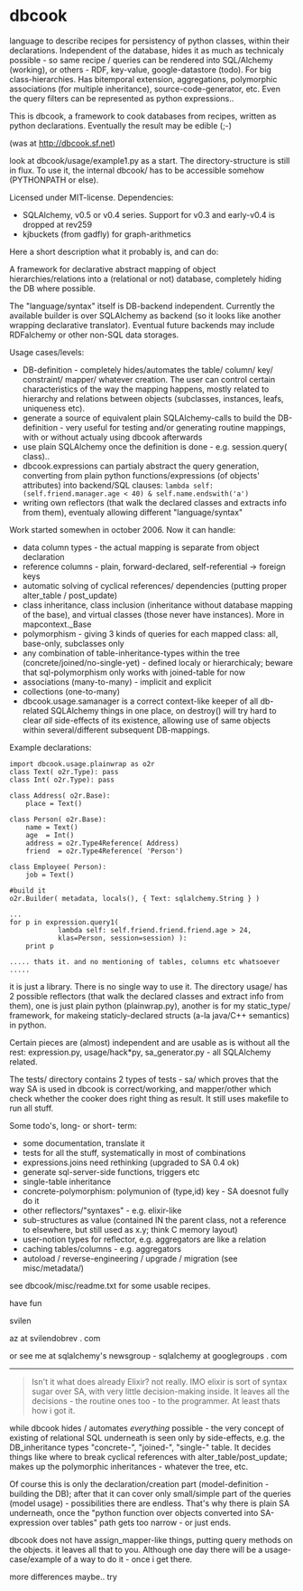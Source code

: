 dbcook
======

language to describe recipes for persistency of python classes, within their declarations. Independent of the database, hides it as much as technicaly possible - so same recipe / queries can be rendered into SQL/Alchemy (working), or others - RDF, key-value, google-datastore (todo). For big class-hierarchies. Has bitemporal extension, aggregations, polymorphic associations (for multiple inheritance), source-code-generator, etc. Even the query filters can be represented as python expressions..


This is dbcook, a framework to cook databases from recipes, written as python declarations. Eventually the result may be edible (;-)

(was at http://dbcook.sf.net)

look at dbcook/usage/example1.py as a start. 
The directory-structure is still in flux. 
To use it, the internal dbcook/ has to be accessible somehow (PYTHONPATH or else).

Licensed under MIT-license. Dependencies:
 * SQLAlchemy, v0.5 or v0.4 series. Support for v0.3 and early-v0.4 is dropped at rev259
 * kjbuckets (from gadfly) for graph-arithmetics


Here a short description what it probably is, and can do:

A framework for declarative abstract mapping of object hierarchies/relations into 
a (relational or not) database, completely hiding the DB where possible.

The "language/syntax" itself is DB-backend independent.
Currently the available builder is over SQLAlchemy as backend
(so it looks like another wrapping declarative translator).
Eventual future backends may include RDFalchemy or other non-SQL data storages.

Usage cases/levels:
 * DB-definition - completely hides/automates the table/ column/ key/ constraint/
    mapper/ whatever creation. The user can control certain characteristics of the way
    the mapping happens, mostly related to hierarchy and relations between objects
    (subclasses, instances, leafs, uniqueness etc).
 * generate a source of equivalent plain SQLAlchemy-calls to build the DB-definition -
    very useful for testing and/or generating routine mappings, with or without
    actualy using dbcook afterwards
 * use plain SQLAlchemy once the definition is done - e.g. session.query( class)..
 * dbcook.expressions can partialy abstract the query generation, converting from plain 
	python functions/expressions (of objects' attributes) into backend/SQL clauses:
    ``lambda self: (self.friend.manager.age < 40) & self.name.endswith('a')``
 * writing own reflectors (that walk the declared classes and
    extracts info from them), eventualy allowing different "language/syntax"

Work started somewhen in october 2006. Now it can handle: 
 * data column types - the actual mapping is separate from object declaration
 * reference columns - plain, forward-declared, self-referential -> foreign keys
 * automatic solving of cyclical references/ dependencies
    (putting proper alter_table / post_update)
 * class inheritance, class inclusion (inheritance without
    database mapping of the base), and virtual classes (those never
    have instances). More in mapcontext._Base
 * polymorphism - giving 3 kinds of queries for each mapped class:
    all, base-only, subclasses only
 * any combination of table-inheritance-types within the tree
    (concrete/joined/no-single-yet) - defined localy or hierarchicaly;
    beware that sql-polymorphism only works with joined-table for now
 * associations (many-to-many) - implicit and explicit
 * collections (one-to-many) 
 * dbcook.usage.samanager is a correct context-like keeper of all db-related SQLAlchemy things in
    one place, on destroy() will try hard to clear _all_ side-effects of its existence,
    allowing use of same objects within several/different subsequent DB-mappings.


Example declarations:

```
import dbcook.usage.plainwrap as o2r
class Text( o2r.Type): pass
class Int( o2r.Type): pass

class Address( o2r.Base):
	place = Text()

class Person( o2r.Base):
	name = Text()
	age  = Int()
	address = o2r.Type4Reference( Address)
	friend  = o2r.Type4Reference( 'Person')

class Employee( Person):
	job = Text()

#build it
o2r.Builder( metadata, locals(), { Text: sqlalchemy.String } )

...
for p in expression.query1(
            lambda self: self.friend.friend.friend.age > 24,
            klas=Person, session=session) ):
	print p

..... thats it. and no mentioning of tables, columns etc whatsoever .....
```

it is just a library. There is no single way to use it. The directory
usage/ has 2 possible reflectors (that walk the declared classes and extract 
info from them), one is just plain python (plainwrap.py), another is for
my static_type/ framework, for makeing staticly-declared structs 
(a-la java/C++ semantics) in python.

Certain pieces are (almost) independent and are usable as is without all the
rest: expression.py, usage/hack*py, sa_generator.py - all SQLAlchemy related.

The tests/ directory contains 2 types of tests - sa/ which proves that the way
SA is used in dbcook is correct/working, and mapper/other which check whether
the cooker does right thing as result. It still uses makefile to run all stuff.

Some todo's, long- or short- term:
 - some documentation, translate it
 - tests for all the stuff, systematically in most of combinations
 - expressions.joins need rethinking (upgraded to SA 0.4 ok)
 - generate sql-server-side functions, triggers etc
 - single-table inheritance
 - concrete-polymorphism: polymunion of (type,id) key - SA doesnot fully do it
 - other reflectors/"syntaxes" - e.g. elixir-like 
 - sub-structures as value (contained IN the parent class, not a reference 
     to elsewhere, but still used as x.y; think C memory layout)
 - user-notion types for reflector, e.g. aggregators are like a relation
 - caching tables/columns - e.g. aggregators
 - autoload / reverse-engineering / upgrade / migration (see misc/metadata/)

see dbcook/misc/readme.txt for some usable recipes.

have fun

svilen

az at svilendobrev . com

or see me at sqlalchemy's newsgroup - sqlalchemy at googlegroups . com

---------------

> Isn't it what does already Elixir?
not really. IMO elixir is sort of syntax sugar over SA, with very little 
decision-making inside. It leaves all the decisions - the routine 
ones too - to the programmer. At least thats how i got it.

while dbcook hides / automates _everything_ possible - the very concept of 
existing of relational SQL underneath is seen only by side-effects, 
e.g. the DB_inheritance types "concrete-", "joined-", "single-" 
table. It decides things like where to break cyclical references with 
alter_table/post_update; makes up the polymorphic inheritances - 
whatever the tree, etc.

Of course this is only the declaration/creation part (model-definition - 
building the DB); after that it can cover only small/simple part of the 
queries (model usage) - possibilities there are endless.
That's why there is plain SA underneath, once the "python function over 
objects converted into SA-expression over tables" path gets too 
narrow - or just ends.

dbcook does not have assign_mapper-like things, putting query methods 
on the objects. it leaves all that to you. Although one day there 
will be a usage-case/example of a way to do it - once i get there.

more differences maybe.. try

